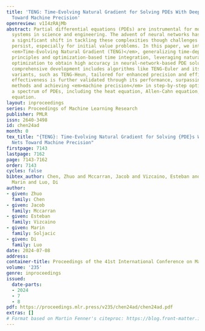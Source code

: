 ```yaml
---
title: 'TENG: Time-Evolving Natural Gradient for Solving PDEs With Deep Neural Nets
  Toward Machine Precision'
openreview: v1I4zRAjMb
abstract: Partial differential equations (PDEs) are instrumental for modeling dynamical
  systems in science and engineering. The advent of neural networks has initiated
  a significant shift in tackling these complexities though challenges in accuracy
  persist, especially for initial value problems. In this paper, we introduce the
  <em>Time-Evolving Natural Gradient (TENG)</em>, generalizing time-dependent variational
  principles and optimization-based time integration, leveraging natural gradient
  optimization to obtain high accuracy in neural-network-based PDE solutions. Our
  comprehensive development includes algorithms like TENG-Euler and its high-order
  variants, such as TENG-Heun, tailored for enhanced precision and efficiency. TENG’s
  effectiveness is further validated through its performance, surpassing current leading
  methods and achieving <em>machine precision</em> in step-by-step optimizations across
  a spectrum of PDEs, including the heat equation, Allen-Cahn equation, and Burgers’
  equation.
layout: inproceedings
series: Proceedings of Machine Learning Research
publisher: PMLR
issn: 2640-3498
id: chen24ad
month: 0
tex_title: "{TENG}: Time-Evolving Natural Gradient for Solving {PDE}s With Deep Neural
  Nets Toward Machine Precision"
firstpage: 7143
lastpage: 7162
page: 7143-7162
order: 7143
cycles: false
bibtex_author: Chen, Zhuo and Mccarran, Jacob and Vizcaino, Esteban and Soljacic,
  Marin and Luo, Di
author:
- given: Zhuo
  family: Chen
- given: Jacob
  family: Mccarran
- given: Esteban
  family: Vizcaino
- given: Marin
  family: Soljacic
- given: Di
  family: Luo
date: 2024-07-08
address:
container-title: Proceedings of the 41st International Conference on Machine Learning
volume: '235'
genre: inproceedings
issued:
  date-parts:
  - 2024
  - 7
  - 8
pdf: https://proceedings.mlr.press/v235/chen24ad/chen24ad.pdf
extras: []
# Format based on Martin Fenner's citeproc: https://blog.front-matter.io/posts/citeproc-yaml-for-bibliographies/
---
```

